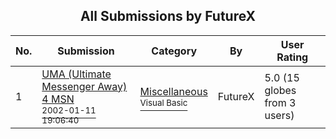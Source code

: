 ﻿<div align="center">

## All Submissions by FutureX 

</div>

No.  | Submission | Category | By   | User Rating
---- | ---------- | -------- | ---- | -----------
1 | [UMA \(Ultimate Messenger Away\) 4 MSN<br /><sup>2002-01-11 19:06:40</sup>](https://github.com/Planet-Source-Code/futurex-uma-ultimate-messenger-away-4-msn__1-30698) | [Miscellaneous<br /><sup>Visual Basic</sup>](../ByCategory/miscellaneous__1-1.md) | FutureX  | 5.0 (15 globes from 3 users)
